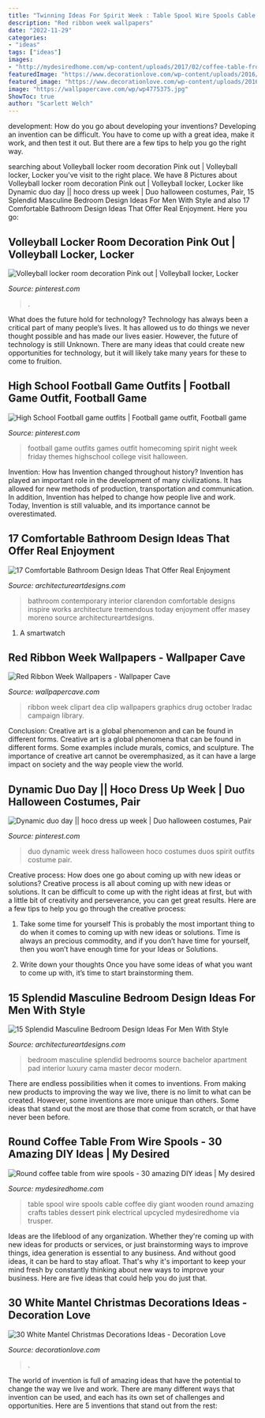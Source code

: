 ```yaml
---
title: "Twinning Ideas For Spirit Week : Table Spool Wire Spools Cable Coffee Diy Giant Wooden Round Amazing Crafts Tables Dessert Pink Electrical Upcycled Mydesiredhome Via Trusper"
description: "Red ribbon week wallpapers"
date: "2022-11-29"
categories:
- "ideas"
tags: ["ideas"]
images:
- "http://mydesiredhome.com/wp-content/uploads/2017/02/coffee-table-from-wire-spools-17.jpg"
featuredImage: "https://www.decorationlove.com/wp-content/uploads/2016/10/Christmas-Mantel-Decorating-1.jpg"
featured_image: "https://www.decorationlove.com/wp-content/uploads/2016/10/Christmas-Mantel-Decorating-1.jpg"
image: "https://wallpapercave.com/wp/wp4775375.jpg"
ShowToc: true
author: "Scarlett Welch"
---
```



development: How do you go about developing your inventions?
Developing an invention can be difficult. You have to come up with a great idea, make it work, and then test it out. But there are a few tips to help you go the right way.

	

		
searching about Volleyball locker room decoration Pink out | Volleyball locker, Locker you've visit to the right place. We have 8 Pictures about Volleyball locker room decoration Pink out | Volleyball locker, Locker like Dynamic duo day || hoco dress up week | Duo halloween costumes, Pair, 15 Splendid Masculine Bedroom Design Ideas For Men With Style and also 17 Comfortable Bathroom Design Ideas That Offer Real Enjoyment. Here you go:
		
    
## Volleyball Locker Room Decoration Pink Out | Volleyball Locker, Locker

<img loading=lazy src="https://i.pinimg.com/1200x/88/53/d8/8853d8c2c4ebdf94b5868d2ef2174a1e.jpg" onerror="this.onerror=null;this.src='https://tse4.mm.bing.net/th?id=OIP.JkHSocJx-ST65m26JR_JhAHaNK&amp;pid=15.1';" alt="Volleyball locker room decoration Pink out | Volleyball locker, Locker">

_Source: pinterest.com_

>. 

	

What does the future hold for technology?
Technology has always been a critical part of many people’s lives. It has allowed us to do things we never thought possible and has made our lives easier. However, the future of technology is still Unknown. There are many ideas that could create new opportunities for technology, but it will likely take many years for these to come to fruition.

    
## High School Football Game Outfits | Football Game Outfit, Football Game

<img loading=lazy src="https://i.pinimg.com/736x/c4/0b/1b/c40b1bbd378865453d8360c3fbc74dea--football-game-outfits-football-game-outfit-highschool.jpg" onerror="this.onerror=null;this.src='https://tse1.mm.bing.net/th?id=OIP.iu3tccFC5fgrsJTS537UPQHaJ3&amp;pid=15.1';" alt="High School Football game outfits | Football game outfit, Football game">

_Source: pinterest.com_

>football game outfits games outfit homecoming spirit night week friday themes highschool college visit halloween. 

	

Invention: How has Invention changed throughout history?
Invention has played an important role in the development of many civilizations. It has allowed for new methods of production, transportation and communication. In addition, Invention has helped to change how people live and work. Today, Invention is still valuable, and its importance cannot be overestimated.

    
## 17 Comfortable Bathroom Design Ideas That Offer Real Enjoyment

<img loading=lazy src="http://www.architectureartdesigns.com/wp-content/uploads/2015/03/1318.jpg" onerror="this.onerror=null;this.src='https://tse1.mm.bing.net/th?id=OIP.P7KStzgM5vHilwivSrqAuwHaIO&amp;pid=15.1';" alt="17 Comfortable Bathroom Design Ideas That Offer Real Enjoyment">

_Source: architectureartdesigns.com_

>bathroom contemporary interior clarendon comfortable designs inspire works architecture tremendous today enjoyment offer masey moreno source architectureartdesigns. 

	

1. A smartwatch

    
## Red Ribbon Week Wallpapers - Wallpaper Cave

<img loading=lazy src="https://wallpapercave.com/wp/wp4775375.jpg" onerror="this.onerror=null;this.src='https://tse3.mm.bing.net/th?id=OIP.W9u1dcA9TpaZ-D4NhnPr3wHaO_&amp;pid=15.1';" alt="Red Ribbon Week Wallpapers - Wallpaper Cave">

_Source: wallpapercave.com_

>ribbon week clipart dea clip wallpapers graphics drug october lradac campaign library. 

	

Conclusion: Creative art is a global phenomenon and can be found in different forms.
Creative art is a global phenomena that can be found in different forms. Some examples include murals, comics, and sculpture. The importance of creative art cannot be overemphasized, as it can have a large impact on society and the way people view the world.

    
## Dynamic Duo Day || Hoco Dress Up Week | Duo Halloween Costumes, Pair

<img loading=lazy src="https://i.pinimg.com/736x/3e/eb/34/3eeb34574dd8a4fec3cec6d4f326f159.jpg" onerror="this.onerror=null;this.src='https://tse1.mm.bing.net/th?id=OIP.PbsHu_61vzJ02A9-lT06OQHaNK&amp;pid=15.1';" alt="Dynamic duo day || hoco dress up week | Duo halloween costumes, Pair">

_Source: pinterest.com_

>duo dynamic week dress halloween hoco costumes duos spirit outfits costume pair. 

	

Creative process: How does one go about coming up with new ideas or solutions?
Creative process is all about coming up with new ideas or solutions. It can be difficult to come up with the right ideas at first, but with a little bit of creativity and perseverance, you can get great results. Here are a few tips to help you go through the creative process:
1. Take some time for yourself 
This is probably the most important thing to do when it comes to coming up with new ideas or solutions. Time is always an precious commodity, and if you don’t have time for yourself, then you won’t have enough time for your Ideas or Solutions.

2. Write down your thoughts 
Once you have some ideas of what you want to come up with, it’s time to start brainstorming them.

    
## 15 Splendid Masculine Bedroom Design Ideas For Men With Style

<img loading=lazy src="http://www.architectureartdesigns.com/wp-content/uploads/2015/04/933.jpg" onerror="this.onerror=null;this.src='https://tse1.mm.bing.net/th?id=OIP.V4L6-q6sGg4RgsQmyrpNWgHaE7&amp;pid=15.1';" alt="15 Splendid Masculine Bedroom Design Ideas For Men With Style">

_Source: architectureartdesigns.com_

>bedroom masculine splendid bedrooms source bachelor apartment pad interior luxury cama master decor modern. 

	

There are endless possibilities when it comes to inventions. From making new products to improving the way we live, there is no limit to what can be created. However, some inventions are more unique than others. Some ideas that stand out the most are those that come from scratch, or that have never been before.

    
## Round Coffee Table From Wire Spools - 30 Amazing DIY Ideas | My Desired

<img loading=lazy src="http://mydesiredhome.com/wp-content/uploads/2017/02/coffee-table-from-wire-spools-17.jpg" onerror="this.onerror=null;this.src='https://tse1.mm.bing.net/th?id=OIP.PfUnDkpT841IHMVkR4GzhQHaLD&amp;pid=15.1';" alt="Round coffee table from wire spools - 30 amazing DIY ideas | My desired">

_Source: mydesiredhome.com_

>table spool wire spools cable coffee diy giant wooden round amazing crafts tables dessert pink electrical upcycled mydesiredhome via trusper. 

	

Ideas are the lifeblood of any organization. Whether they're coming up with new ideas for products or services, or just brainstorming ways to improve things, idea generation is essential to any business. And without good ideas, it can be hard to stay afloat. That's why it's important to keep your mind fresh by constantly thinking about new ways to improve your business. Here are five ideas that could help you do just that.

    
## 30 White Mantel Christmas Decorations Ideas - Decoration Love

<img loading=lazy src="https://www.decorationlove.com/wp-content/uploads/2016/10/Christmas-Mantel-Decorating-1.jpg" onerror="this.onerror=null;this.src='https://tse1.mm.bing.net/th?id=OIP.p2QAaoKXp6ISusPC7ErbCwHaJ4&amp;pid=15.1';" alt="30 White Mantel Christmas Decorations Ideas - Decoration Love">

_Source: decorationlove.com_

>. 

	

The world of invention is full of amazing ideas that have the potential to change the way we live and work. There are many different ways that invention can be used, and each has its own set of challenges and opportunities. Here are 5 inventions that stand out from the rest:

